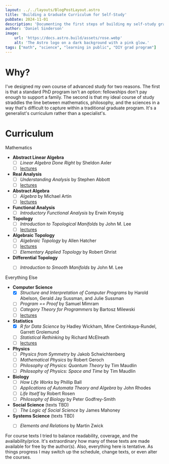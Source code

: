 ```yaml
---
layout: ../../layouts/BlogPostLayout.astro
title: 'Building a Graduate Curriculum for Self-Study'
pubDate: 2024-11-01
description: 'Documenting the first steps of building my self-study graduate curriculum for mathematical sciences.'
author: 'Daniel Sinderson'
image:
    url: 'https://docs.astro.build/assets/rose.webp'
    alt: 'The Astro logo on a dark background with a pink glow.'
tags: ["math", "science", "learning in public", "DIY grad program"]
---
```

# Why?
I've designed my own course of advanced study for two reasons. The first is that a standard PhD program isn't an option: fellowships don't pay enough to support a family. The second is that my ideal course of study straddles the line between mathematics, philosophy, and the sciences in a way that's difficult to capture within a traditional graduate program. It's a generalist's curriculum rather than a specialist's.


# Curriculum

Mathematics
- **Abstract Linear Algebra**
	- [ ] *Linear Algebra Done Right* by Sheldon Axler
	- [ ] [lectures](https://www.youtube.com/playlist?list=PLGAnmvB9m7zOBVCZBUUmSinFV0wEir2Vw)
- **Real Analysis**
	- [ ] *Understanding Analysis* by Stephen Abbott
	- [ ] [lectures](https://www.youtube.com/playlist?list=PLLFpXNanTP9WGfbjxR5kCMXQgol4bGehz)
- **Abstract Algebra**
	- [ ] *Algebra* by Michael Artin
	- [ ] [lectures](https://www.youtube.com/playlist?list=PLelIK3uylPMGzHBuR3hLMHrYfMqWWsmx5)
- **Functional Analysis**
	- [ ] *Introductory Functional Analysis* by Erwin Kreysig
- **Topology**
	- [ ] *Introduction to Topological Manifolds* by John M. Lee
	- [ ] [lectures](https://www.youtube.com/playlist?list=PLd8NbPjkXPliJunBhtDNMuFsnZPeHpm-0)
- **Algebraic Topology**
	- [ ] *Algebraic Topology* by Allen Hatcher
	- [ ] [lectures](https://www.youtube.com/playlist?list=PLOROtRhtegr7DmeMyFxfKxsljAVsAn_X4)
	- [ ] *Elementary Applied Topology* by Robert Ghrist
- **Differential Topology**
	- [ ] *Introduction to Smooth Manifolds* by John M. Lee
	


Everything Else
- **Computer Science**
	- [x] *Structure and Interpretation of Computer Programs* by Harold Abelson, Gerald Jay Sussman, and Julie Sussman
	- [ ] *Program == Proof* by Samuel Mimram
	- [ ] *Category Theory for Programmers* by Bartosz Milewski
	- [ ] [lectures](https://www.youtube.com/playlist?list=PLbgaMIhjbmEnaH_LTkxLI7FMa2HsnawM_)
- **Statistics**
	- [x] *R for Data Science* by Hadley Wickham, Mine Centinkaya-Rundel, Garrett Grolemund
	- [ ] *Statistical Rethinking* by Richard McElreath
	- [ ] [lectures](https://www.youtube.com/playlist?list=PLDcUM9US4XdPz-KxHM4XHt7uUVGWWVSus)
- **Physics**
	- [ ] *Physics from Symmetry* by Jakob Schwichtenberg
	- [ ] *Mathematical Physics* by Robert Geroch
	- [ ] *Philosophy of Physics: Quantum Theory* by Tim Maudlin
	- [ ] *Philosophy of Physics: Space and Time* by Tim Maudlin
- **Biology**
	- [ ] *How Life Works* by Phillip Ball
	- [ ] *Applications of Automata Theory and Algebra* by John Rhodes
	- [ ] *Life Itself* by Robert Rosen
	- [ ] *Philosophy of Biology* by Peter Godfrey-Smith
- **Social Science** (texts TBD)
	- [ ] *The Logic of Social Science* by James Mahoney
- **Systems Science** (texts TBD)
	- [ ] *Elements and Relations* by Martin Zwick



For course texts I tried to balance readability, coverage, and the availability/price. It's extraordinary how many of these texts are made available for free by the author(s). Also, everything here is tentative. As things progress I may switch up the schedule, change texts, or even alter the courses.